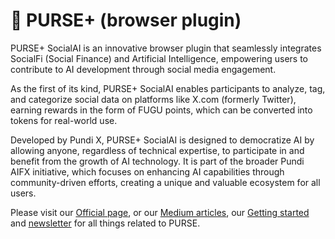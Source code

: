 # 🔌 PURSE+ (browser plugin)

PURSE+ SocialAI is an innovative browser plugin that seamlessly integrates SocialFi (Social Finance) and Artificial Intelligence, empowering users to contribute to AI development through social media engagement.

As the first of its kind, PURSE+ SocialAI enables participants to analyze, tag, and categorize social data on platforms like X.com (formerly Twitter), earning rewards in the form of FUGU points, which can be converted into tokens for real-world use.

Developed by Pundi X, PURSE+ SocialAI is designed to democratize AI by allowing anyone, regardless of technical expertise, to participate in and benefit from the growth of AI technology. It is part of the broader Pundi AIFX initiative, which focuses on enhancing AI capabilities through community-driven efforts, creating a unique and valuable ecosystem for all users.

Please visit our [Official page](https://purse.land/), or our [Medium articles](https://medium.com/purseland), our [Getting started](https://purseplus.notion.site/c7fd0280bbf0498c9753f0f772bbc98c?v=1f9dbee589734487bcf29d8a03f9e5c5) and [newsletter](https://purseplus.notion.site/c7fd0280bbf0498c9753f0f772bbc98c?v=1f9dbee589734487bcf29d8a03f9e5c5) for all things related to PURSE.
